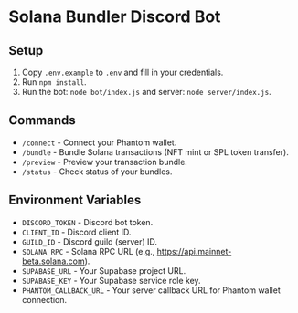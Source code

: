 # Solana Bundler Discord Bot

## Setup

1. Copy `.env.example` to `.env` and fill in your credentials.
2. Run `npm install`.
3. Run the bot: `node bot/index.js` and server: `node server/index.js`.

## Commands

- `/connect` - Connect your Phantom wallet.
- `/bundle` - Bundle Solana transactions (NFT mint or SPL token transfer).
- `/preview` - Preview your transaction bundle.
- `/status` - Check status of your bundles.

## Environment Variables

- `DISCORD_TOKEN` - Discord bot token.
- `CLIENT_ID` - Discord client ID.
- `GUILD_ID` - Discord guild (server) ID.
- `SOLANA_RPC` - Solana RPC URL (e.g., https://api.mainnet-beta.solana.com).
- `SUPABASE_URL` - Your Supabase project URL.
- `SUPABASE_KEY` - Your Supabase service role key.
- `PHANTOM_CALLBACK_URL` - Your server callback URL for Phantom wallet connection.
